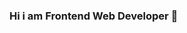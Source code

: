 ### Hi i am Frontend Web Developer 👋

<!--
**mircntzr/mircntzr** is a ✨ _special_ ✨ repository because its `README.md` (this file) appears on your GitHub profile.

Here are some ideas to get you started:

- 🔭 I’m currently working on HTML/CSS/JAVASCRİPT/REACT
- 🌱 I’m currently learning Vue.js, TypeScript
- 💬 Ask me about ...
- 📫 How to reach me: ...
- 😄 Pronouns: ...
- ⚡ Fun fact: ...
-->
